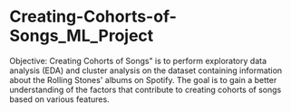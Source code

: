 # Creating-Cohorts-of-Songs_ML_Project

Objective: Creating Cohorts of Songs" is to perform exploratory data analysis (EDA) and cluster analysis on the dataset containing information about the Rolling Stones' albums on Spotify. The goal is to gain a better understanding of the factors that contribute to creating cohorts of songs based on various features.
